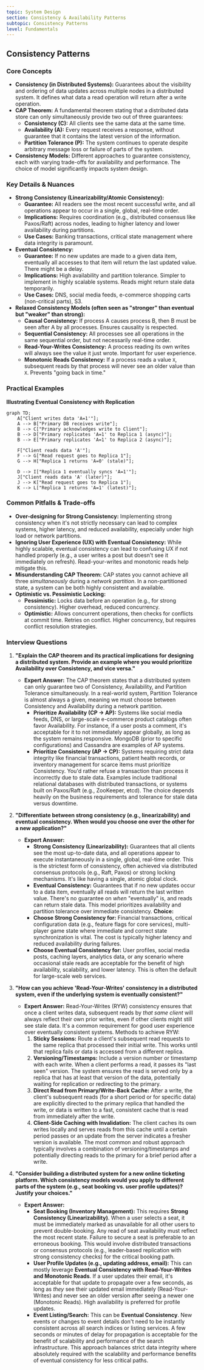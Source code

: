```yaml
---
topic: System Design
section: Consistency & Availability Patterns
subtopic: Consistency Patterns
level: Fundamentals
---
```


## Consistency Patterns
### Core Concepts

*   **Consistency (in Distributed Systems):** Guarantees about the visibility and ordering of data updates across multiple nodes in a distributed system. It defines what data a read operation will return after a write operation.
*   **CAP Theorem:** A fundamental theorem stating that a distributed data store can only simultaneously provide two out of three guarantees:
    *   **Consistency (C):** All clients see the same data at the same time.
    *   **Availability (A):** Every request receives a response, without guarantee that it contains the latest version of the information.
    *   **Partition Tolerance (P):** The system continues to operate despite arbitrary message loss or failure of parts of the system.
*   **Consistency Models:** Different approaches to guarantee consistency, each with varying trade-offs for availability and performance. The choice of model significantly impacts system design.

### Key Details & Nuances

*   **Strong Consistency (Linearizability/Atomic Consistency):**
    *   **Guarantee:** All readers see the most recent successful write, and all operations appear to occur in a single, global, real-time order.
    *   **Implications:** Requires coordination (e.g., distributed consensus like Paxos/Raft) across nodes, leading to higher latency and lower availability during partitions.
    *   **Use Cases:** Banking transactions, critical state management where data integrity is paramount.
*   **Eventual Consistency:**
    *   **Guarantee:** If no new updates are made to a given data item, eventually all accesses to that item will return the last updated value. There might be a delay.
    *   **Implications:** High availability and partition tolerance. Simpler to implement in highly scalable systems. Reads might return stale data temporarily.
    *   **Use Cases:** DNS, social media feeds, e-commerce shopping carts (non-critical parts), S3.
*   **Relaxed Consistency Models (often seen as "stronger" than eventual but "weaker" than strong):**
    *   **Causal Consistency:** If process A causes process B, then B must be seen after A by all processes. Ensures causality is respected.
    *   **Sequential Consistency:** All processes see all operations in the same sequential order, but not necessarily real-time order.
    *   **Read-Your-Writes Consistency:** A process reading its own writes will always see the value it just wrote. Important for user experience.
    *   **Monotonic Reads Consistency:** If a process reads a value `X`, subsequent reads by that process will never see an older value than `X`. Prevents "going back in time."

### Practical Examples

**Illustrating Eventual Consistency with Replication**

```mermaid
graph TD;
    A["Client writes data 'A=1'"];
    A --> B["Primary DB receives write"];
    B --> C["Primary acknowledges write to Client"];
    B --> D["Primary replicates 'A=1' to Replica 1 (async)"];
    B --> E["Primary replicates 'A=1' to Replica 2 (async)"];

    F["Client reads data 'A'"];
    F --> G["Read request goes to Replica 1"];
    G --> H["Replica 1 returns 'A=0' (stale)"];

    D --> I["Replica 1 eventually syncs 'A=1'"];
    J["Client reads data 'A' (later)"];
    J --> K["Read request goes to Replica 1"];
    K --> L["Replica 1 returns 'A=1' (latest)"];
```

### Common Pitfalls & Trade-offs

*   **Over-designing for Strong Consistency:** Implementing strong consistency when it's not strictly necessary can lead to complex systems, higher latency, and reduced availability, especially under high load or network partitions.
*   **Ignoring User Experience (UX) with Eventual Consistency:** While highly scalable, eventual consistency can lead to confusing UX if not handled properly (e.g., a user writes a post but doesn't see it immediately on refresh). Read-your-writes and monotonic reads help mitigate this.
*   **Misunderstanding CAP Theorem:** CAP states you cannot achieve all three *simultaneously* during a *network partition*. In a non-partitioned state, a system can be both highly consistent and available.
*   **Optimistic vs. Pessimistic Locking:**
    *   **Pessimistic:** Locks data before an operation (e.g., for strong consistency). Higher overhead, reduced concurrency.
    *   **Optimistic:** Allows concurrent operations, then checks for conflicts at commit time. Retries on conflict. Higher concurrency, but requires conflict resolution strategies.

### Interview Questions

1.  **"Explain the CAP theorem and its practical implications for designing a distributed system. Provide an example where you would prioritize Availability over Consistency, and vice versa."**
    *   **Expert Answer:** The CAP theorem states that a distributed system can only guarantee two of Consistency, Availability, and Partition Tolerance simultaneously. In a real-world system, Partition Tolerance is almost always a given, meaning we must choose between Consistency and Availability during a network partition.
        *   **Prioritize Availability (CP -> AP):** Systems like social media feeds, DNS, or large-scale e-commerce product catalogs often favor Availability. For instance, if a user posts a comment, it's acceptable for it to not immediately appear globally, as long as the system remains responsive. MongoDB (prior to specific configurations) and Cassandra are examples of AP systems.
        *   **Prioritize Consistency (AP -> CP):** Systems requiring strict data integrity like financial transactions, patient health records, or inventory management for scarce items must prioritize Consistency. You'd rather refuse a transaction than process it incorrectly due to stale data. Examples include traditional relational databases with distributed transactions, or systems built on Paxos/Raft (e.g., ZooKeeper, etcd).
        The choice depends heavily on the business requirements and tolerance for stale data versus downtime.

2.  **"Differentiate between strong consistency (e.g., linearizability) and eventual consistency. When would you choose one over the other for a new application?"**
    *   **Expert Answer:**
        *   **Strong Consistency (Linearizability):** Guarantees that all clients see the most up-to-date data, and all operations appear to execute instantaneously in a single, global, real-time order. This is the strictest form of consistency, often achieved via distributed consensus protocols (e.g., Raft, Paxos) or strong locking mechanisms. It's like having a single, atomic global clock.
        *   **Eventual Consistency:** Guarantees that if no new updates occur to a data item, eventually all reads will return the last written value. There's no guarantee on *when* "eventually" is, and reads can return stale data. This model prioritizes availability and partition tolerance over immediate consistency.
        **Choice:**
        *   **Choose Strong Consistency for:** Financial transactions, critical configuration data (e.g., feature flags for core services), multi-player game state where immediate and correct state synchronization is vital. The cost is typically higher latency and reduced availability during failures.
        *   **Choose Eventual Consistency for:** User profiles, social media posts, caching layers, analytics data, or any scenario where occasional stale reads are acceptable for the benefit of high availability, scalability, and lower latency. This is often the default for large-scale web services.

3.  **"How can you achieve 'Read-Your-Writes' consistency in a distributed system, even if the underlying system is eventually consistent?"**
    *   **Expert Answer:** Read-Your-Writes (RYW) consistency ensures that once a client writes data, subsequent reads by *that same client* will always reflect their own prior writes, even if other clients might still see stale data. It's a common requirement for good user experience over eventually consistent systems.
        Methods to achieve RYW:
        1.  **Sticky Sessions:** Route a client's subsequent read requests to the same replica that processed their initial write. This works until that replica fails or data is accessed from a different replica.
        2.  **Versioning/Timestamps:** Include a version number or timestamp with each write. When a client performs a read, it passes its "last seen" version. The system ensures the read is served only by a replica that has at least that version of the data, potentially waiting for replication or redirecting to the primary.
        3.  **Direct Read from Primary/Write-Back Cache:** After a write, the client's subsequent reads (for a short period or for specific data) are explicitly directed to the primary replica that handled the write, or data is written to a fast, consistent cache that is read from immediately after the write.
        4.  **Client-Side Caching with Invalidation:** The client caches its own writes locally and serves reads from this cache until a certain period passes or an update from the server indicates a fresher version is available.
        The most common and robust approach typically involves a combination of versioning/timestamps and potentially directing reads to the primary for a brief period after a write.

4.  **"Consider building a distributed system for a new online ticketing platform. Which consistency models would you apply to different parts of the system (e.g., seat booking vs. user profile updates)? Justify your choices."**
    *   **Expert Answer:**
        *   **Seat Booking (Inventory Management):** This requires **Strong Consistency (Linearizability)**. When a user selects a seat, it must be immediately marked as unavailable for all other users to prevent double-booking. Any read of seat availability must reflect the most recent state. Failure to secure a seat is preferable to an erroneous booking. This would involve distributed transactions or consensus protocols (e.g., leader-based replication with strong consistency checks) for the critical booking path.
        *   **User Profile Updates (e.g., updating address, email):** This can mostly leverage **Eventual Consistency with Read-Your-Writes and Monotonic Reads**. If a user updates their email, it's acceptable for that update to propagate over a few seconds, as long as *they* see their updated email immediately (Read-Your-Writes) and never see an older version after seeing a newer one (Monotonic Reads). High availability is preferred for profile updates.
        *   **Event Listing/Search:** This can be **Eventual Consistency**. New events or changes to event details don't need to be instantly consistent across all search indices or listing services. A few seconds or minutes of delay for propagation is acceptable for the benefit of scalability and performance of the search infrastructure.
        This approach balances strict data integrity where absolutely required with the scalability and performance benefits of eventual consistency for less critical paths.